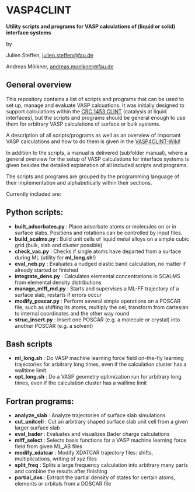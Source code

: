 # VASP4CLINT
**Utility scripts and programs for VASP calculations of (liquid or solid) interface systems**

by

Julien Steffen, julien.steffen@fau.de

Andreas Mölkner, andreas.moelkner@fau.de

## General overview

This repository contains a list of scripts and programs that can be used to set up, manage and evaluate VASP
calcuations. It was initially designed to support calculations within the [CRC 1453 CLINT](https://www.sfb1452.research.fau.eu/) (catalysis at liquid
interfaces), but the scripts and programs should be general enough to use them for arbitrary VASP calculations
of surface or bulk systems.

A description of all scripts/programs as well as an overview of important VASP calculations and how to do them is given in the [VASP4CLINT-Wiki](https://github.com/Trebonius91/VASP4CLINT/wiki)!

In addition to the scripts, a manual is delivered (subfolder manual), where a general overview for the setup
of VASP calculations for interface systems is given besides the detailed explanation of all included scripts and programs.

The scripts and programs are grouped by the programming language of their implementation and alphabetically within their sections.

Currently included are:

## Python scripts:

 - **built_adsorbates.py** : Place adsorbate atoms or molecules on or in surface slabs. Positions and rotations can be controlled by input files.
 - **build_scalms.py** :  Build unit cells of liquid metal alloys on a simple cubic grid (bulk, slab and cluster possible)
 - **check_vac.py** : Checks if single atoms have departed from a surface during ML (utility for **ml_long.sh**!)
 - **eval_neb.py** : Evaluates a nudged elastic band calculation, no matter if already started or finished
 - **integrate_dens.py** : Calculates elemental concentrations in SCALMS from elemental density distributions
 - **manage_mlff_md.py** : Starts and supervises a ML-FF trajectory of a surface slab, restarts if errors occur
 - **modify_poscar.py** : Perform several simple operations on a POSCAR file, such as shifting its atoms, multiply the cel, transform from cartesian to internal coordinates and the other way round
 - **struc_insert.py** : Insert one POSCAR (e.g. a molecule or crystal) into another POSCAR (e.g. a solvent)

## Bash scripts

 - **ml_long.sh** : Do VASP machine learning force field on-the-fly learning trajectories for arbitrary long times, even if the calculation cluster has a walltime limit.
 - **opt_long.sh** : Do a VASP geometry optimization run for arbitrary long times, even if the calculation cluster has a wallime limit

## Fortran programs:

 - **analyze_slab** : Analyze trajectories of surface slab simulations
 - **cut_unitcell** : Cut an arbitrary shaped surface slab unit cell from a given larger surface slab
 - **eval_bader** : Evaluates and visualizes Bader charge calculations
 - **mlff_select** : Selects basis functions for a VASP machine learning force field from given ML_AB files
 - **modify_xdatcar** : Modify XDATCAR trajectory files: shifts, multiplications, writing of xyz files
 - **split_freq** : Splits a large frequency calculation into arbitrary many parts and combine the results after finishing
 - **partial_dos** : Extract the partial density of states for certain atoms, elements or orbitals from a DOSCAR file
  
